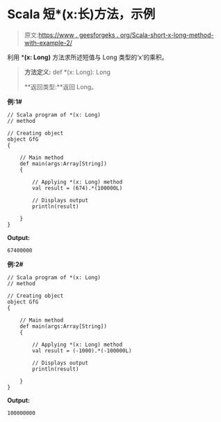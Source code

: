 # Scala 短*(x:长)方法，示例

> 原文:[https://www . geesforgeks . org/Scala-short-x-long-method-with-example-2/](https://www.geeksforgeeks.org/scala-short-x-long-method-with-example-2/)

利用 ***(x: Long)** 方法求所述短值与 Long 类型的‘x’的乘积。

> **方法定义:** def *(x: Long): Long
> 
> **返回类型:**返回 Long。

**例:1#**

```
// Scala program of *(x: Long)
// method

// Creating object
object GfG
{ 

    // Main method
    def main(args:Array[String])
    {

        // Applying *(x: Long) method 
        val result = (674).*(100000L)

        // Displays output
        println(result)

    }
} 
```

**Output:**

```
67400000

```

**例:2#**

```
// Scala program of *(x: Long)
// method

// Creating object
object GfG
{ 

    // Main method
    def main(args:Array[String])
    {

        // Applying *(x: Long) method
        val result = (-1000).*(-100000L)

        // Displays output
        println(result)

    }
} 
```

**Output:**

```
100000000

```